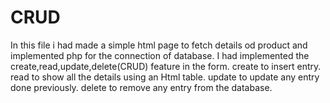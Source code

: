 # CRUD
In this file i had made a simple html page to fetch details od product and implemented php for the connection of database.
I had implemented the create,read,update,delete(CRUD) feature in the form.
create to insert entry.
read to show all the details using an Html table.
update to update any entry done previously.
delete to remove any entry from the database.

